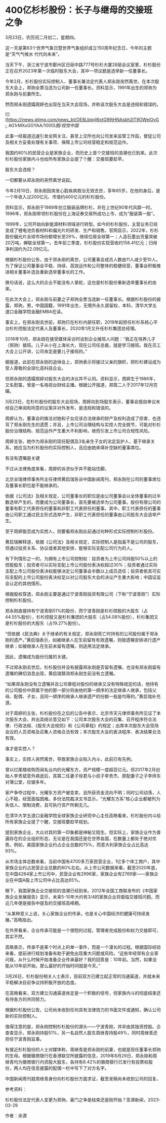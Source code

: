 # 400亿杉杉股份：长子与继母的交接班之争

3月23日，农历闰二月初二，星期四。

这一天是第63个世界气象日暨世界气象组织成立150周年纪念日，今年的主题是“天气气候水 代代向未来”。

当天下午，浙江省宁波市鄞州区日丽中路777号杉杉大厦28层会议室里，杉杉股份正在召开2023年第一次临时股东大会，其中一项议题是选举新一任董事长。

今年2月，杉杉股份实际控制人、董事长兼法定代表人郑永刚突然离世。在本次股东大会上，郑驹全票当选为公司新一任董事长。资料显示，1991年出生的郑驹为郑永刚与前妻所生。

然而郑永刚遗孀周婷也出现在当天大会现场，并称该次股东大会是违规和错误的。

![](https://inews.gtimg.com/news_bt/OE8Lbipijl6xtG99jHNAsbh2lT9OWejOvG-
AG1rMXoGGYAA/1000)_图/视觉中国_

此事一经报道迅速引发全网关注，甚至上交所也向公司发来监管工作函，督促公司及相关方妥善处理有关事项、保障上市公司经营稳定和规范运作。

我国约80%的民营企业是家族企业，而历史上首个交接班的浪潮也已到来。此次杉杉股份家族内斗也给所有家族企业提了个醒：交接班要趁早。

股东大会违规？

一切都要从郑永刚的突然离世说起。

今年2月10日，郑永刚因突发心脏疾病救治无效去世，享年65岁。在他的身后，是一个年收入过200亿元、市值约400亿元的杉杉股份。

资料显示，郑永刚于1989年创立服装品牌杉杉，并在上世纪90年代风靡一时。1996年，郑永刚带领杉杉股份在上海证券交易所成功上市，成为“服装第一股”。

1999年，公司开始向新能源材料领域进行转型。如今的杉杉股份，主营业务已经变成了锂电池负极材料和偏光片的研发、生产和销售。官网显示，2022年，杉杉股份偏光片全球市场份额增长至29%，继续位居全球第一；人造石墨出货量突破20万吨，蝉联全球第一。去年前三季度，杉杉股份实现营收约158.41亿元；归母净利润约为22.09亿元。

根据杉杉股份公告，由于郑永刚的离世，公司董事会成员人数由11人减少至10人。为了保证公司董事会平稳、持续、高效运作和公司整体的稳健经营，董事会积极推进相关董事补选及重新选举董事长的工作。

换句话说，这么大的企业不能没有人掌舵，这也是杉杉股份重新选举董事长的由来。

在此次大会上，郑永刚与前妻之子郑驹全票当选新一任董事长。根据杉杉股份的披露，郑驹，男，中国国籍，1991年出生，无境外永久居留权，本科，清华大学五道口金融学院金融EMBA在读。

事实上，在郑永刚去世前，郑驹已在杉杉内部任职，2019年起担任杉杉系核心平台杉杉控股法定代表人及董事长，2020年1月又升任杉杉集团总经理。

2018年10月，郑永刚在接受媒体采访时谈到企业接班人问题：“我正在培养儿子（郑驹）接班。儿子从小在上海长大，现在公司任总裁，就是学习接班。我在员工大会上公开讲，公司肯定是要儿子接班的。”

据报道，此前在郑永刚的追悼会上，郑驹表示将接过父亲的旗帜，把杉杉建设成为受人尊敬的全球化高科技企业。

但郑永刚的遗孀周婷对股东大会的决议并不认同。资料显示，周婷生于1986年，又名慰笛，曾是一名电视台财经主播。根据公开报道，郑周二人于2017年12月完婚。

3月23日，在杉杉股份的股东大会现场，周婷向到场股东表示，董事会擅自审议未经自己审阅和同意的议案并对外发布，是违规和错误的。

周婷认为，董事会的做法对她和子女应该合法继承的财产及权利造成了损害，也违背了郑永刚先生的遗愿；并且，上市公司治理结构与实控人完全脱节，可能对杉杉股份治理结构、规范运作产生重大不利影响，继而引发上市公司合规性风险。

周婷主张，她作为郑永刚的现任配偶及3名亲生子女的法定监护人，基于继承关系，她应当为杉杉股份的实际控制人，且应由她来填补空缺的董事席位。

有没有遗嘱是关键

不过从法律角度来看，周婷的诉求似乎并不能站住脚。

北京全瑞律师事务所主任律师黄启瑞告诉中国新闻周刊，郑永刚在公司的董事席位及董事长职位是不能继承的。

依据《公司法》及相关规定，公司董事长的职位是由公司董事会以全体董事的过半数选举产生的。而要成为公司董事长，首先要被选举为公司董事。股份有限公司的董事有职工代表担任的董事和非职工代表担任的董事。其中，职工代表担任的董事由公司职工通过民主形式选举产生，非职工代表担任的董事由公司股东大会选举产生。

至于周婷能否成为实控人，则要看郑永刚此前通过何种形式实际控制杉杉股份。

黄启瑞解释道，依据《公司法》及相关规定，实际控制人是指虽不是公司的股东，但通过投资关系、协议或者其他安排，能够实际支配公司行为的人。

有下列情形之一的，为拥有上市公司控制权：投资者为上市公司持股50%以上的控股股东；投资者可以实际支配上市公司股份表决权超过30%；投资者通过实际支配上市公司股份表决权能够决定公司董事会半数以上成员选任；投资者依其可实际支配的上市公司股份表决权足以对公司股东大会的决议产生重大影响；中国证监会认定的其他情形。

根据股权穿透，郑永刚主要是通过宁波青刚投资有限公司（下称“宁波青刚”）实际控制杉杉股份。

郑永刚直接持有宁波青刚51%的股份，而宁波青刚是杉杉控股的大股东（占44.55%股份），杉杉控股又是杉杉集团的大股东（占54.08%股份），杉杉集团又是杉杉股份的大股东（占19.27%股份）。

“但依据《民法典》关于继承的有关规定，郑永刚死亡时持有的公司股份属于郑永刚的遗产。”黄启瑞表示，如被继承人在生前留有有效遗嘱，则按遗嘱安排进行遗产继承；如被继承人在生前未留有遗嘱，则适用法定继承。

因此，遗嘱成为股份归属的关键。

不过郑永刚去世后，杉杉股份并没有披露郑永刚是否留有遗嘱，也没有郑永刚留有遗嘱的确切消息出现，黄启瑞猜测郑永刚生前没有立遗嘱。

“如果郑永刚没有立遗嘱并且公司章程对股份的继承又没有特殊规定的话，他持有的公司股份中原属于他的那一部分将由他的第一顺序的法定继承人继承，包括父母、配偶、子女，且同一顺序的继承人继承遗产的份额一般是均等的。”黄启瑞补充道。

对于周婷的主张，杉杉股份在之后的公告中表示，北京市天元律师事务所见证了本次股东大会，并出具结论意见如下：公司本次股东大会的召集、召开程序符合法律、行政法规、《股东大会规则》和《公司章程》的规定；出席本次股东大会现场会议的人员资格及召集人资格合法有效；本次股东大会的表决程序、表决结果合法有效。

谁才是实控人？

事实上，实控人突然离世，导致家族企业陷入内斗，此前已有先例。

曾以烂尾楼收购而闻名业内的光耀东方，资产规模一度超百亿元。但2017年2月创始人李贵斌意外病逝后，其第二任妻子徐君与小叔子李贵杰、原配妻子之子李烨东对簿公堂，拉锯多年。

家产争夺过程中，光耀东方资产被变卖，且所获资金流向不明；同时公司动荡，人心不稳，经营面临困难。多份法院裁决文书显示，“光耀东方系”核心企业都被列为失信人、限制消费，且可执行资产所剩无几。

在清华大学五道口金融学院全球家族企业研究中心主任高皓看来，杉杉股份内斗给所有家族企业提了个醒，交接班要趁早规划。

提到家族企业，大众对其的第一印象都是神秘又陌生。但实际上，家族企业作为普遍存在的企业组织形态，无论是在我国还是在世界各国，在数量上都处于绝对优势。例如，美国家族企业约占企业总数的75%，而意大利家族企业占比高达93%。

从市场主体总数来看，当前中国有4700多万家民营企业，1亿多个体工商户，其中家族企业约占民营企业总数的80%左右。从上市公司数据来看，截至2020年底，在中国4264家上市公司中，民营企业有2996家，家族企业有2769家——家族企业在中国A股上市公司中占比高达65%。

眼下，我国家族企业交接班的浪潮已经到来。2012年全国工商联发布的《中国家族企业发展报告》显示，未来5-10年大约有3/4的家族企业将面临交接班问题。而近几年便是报告中提及的交接班高峰期。

“从某种意义上说，关心家族企业的传承，也是关心中国经济的健康可持续发展。”高皓指出。

在外界看来，企业传承可能是一个很短的过程，管理者完成股份和权力交接即可，其实不然。

高皓表示，传承不是某个时点上的单一事件，而是一个漫长的过程。根据国际经验来看，提前进行规划准备有助于避免出现重大问题或风险。“这些年经常有企业家问我，从什么时候开始准备企业传承最好？我的回答是：10年前。当然，如果没能从10年前开始，那么最好的开始时间就是今天。”

3月26日，杉杉股份相关人士表示，目前双方已建立起正常的沟通渠道，并就未来平稳解决目前争议持积极开放的态度。

在高皓看来，双方建立沟通渠道肯定是一个积极的信号，但家族内斗的彻底结束还有待各方的共同努力。

根据杉杉股份公告，公司尚未收到任何具有法律效力的书面文件或通知，确认公司新的实际控制人。

值得注意的是，郑永刚控制杉杉股份的源头——宁波青刚，并非由其独资控股。企查查显示，郑永刚持股51%，另一名自然人股东周继青持股49%，同时周继青还担任宁波青刚监事。

有接近杉杉股份的人士对媒体称，周继青是郑永刚的前妻，也就是现任董事长郑驹的生母。根据徽商银行在香港联交所披露的信息，2019年8月29日，郑永刚和周继青均为徽商银行内资股大股东，各持有8.42%的徽商银行已发行有投票权股份，两人均在信息披露的配偶一栏中写下了对方名字。

中国新闻周刊就周继青身份向杉杉股份方面求证，截至发稿尚未收到公司的回复。

参考资料：

杉杉股份法定代表人变更为郑驹，豪门之争是结束还是刚开始？澎湃新闻，2023-03-29

作者：余源

